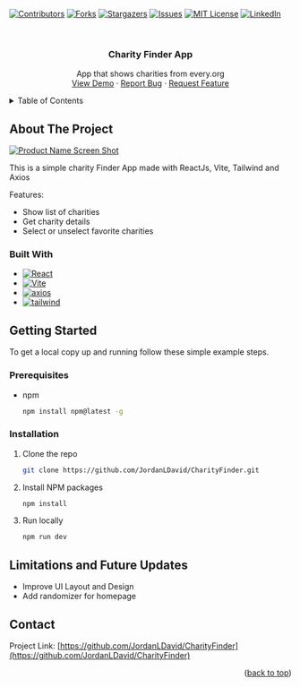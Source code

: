 <a name="readme-top"></a>
<!-- PROJECT SHIELDS -->
[![Contributors][contributors-shield]][contributors-url]
[![Forks][forks-shield]][forks-url]
[![Stargazers][stars-shield]][stars-url]
[![Issues][issues-shield]][issues-url]
[![MIT License][license-shield]][license-url]
[![LinkedIn][linkedin-shield]][linkedin-url]

<!-- PROJECT LOGO -->
<br />
<div align="center">
  <h3 align="center">Charity Finder App</h3>

  <p align="center">
    App that shows charities from every.org
    <br />
    <a href="https://github.com/JordanLDavid/CharityFinder">View Demo</a>
    ·
    <a href="https://github.com/JordanLDavid/CharityFinder/issues">Report Bug</a>
    ·
    <a href="https://github.com/JordanLDavid/CharityFinder/issues">Request Feature</a>
  </p>
</div>

<!-- TABLE OF CONTENTS -->
<details>
  <summary>Table of Contents</summary>
  <ol>
    <li>
      <a href="#about-the-project">About The Project</a>
      <ul>
        <li><a href="#built-with">Built With</a></li>
      </ul>
    </li>
    <li>
      <a href="#getting-started">Getting Started</a>
      <ul>
        <li><a href="#prerequisites">Prerequisites</a></li>
        <li><a href="#installation">Installation</a></li>
      </ul>
    </li>
    <li><a href="#limitations-and-future-updates">Future Updates</a></li>
    <li><a href="#contact">Contact</a></li>
  </ol>
</details>

<!-- ABOUT THE PROJECT -->
## About The Project

[![Product Name Screen Shot][product-screenshot]](https://jld-CharityFinder.netlify.app/)

This is a simple charity Finder App made with ReactJs, Vite, Tailwind and Axios

Features:
* Show list of charities
* Get charity details
* Select or unselect favorite charities

### Built With
* [![React][React.js]][React-url]
* [![Vite][Vitejs.dev]][Vite-url]
* [![axios][axios.com]][axios-url]
* [![tailwind][tailwind.com]][tailwind-url]

<!-- GETTING STARTED -->
## Getting Started

To get a local copy up and running follow these simple example steps.

### Prerequisites

* npm
  ```sh
  npm install npm@latest -g
  ```

### Installation

1. Clone the repo
   ```sh
   git clone https://github.com/JordanLDavid/CharityFinder.git
   ```
2. Install NPM packages
   ```sh
   npm install
   ```
3. Run locally
   ```sh
   npm run dev
   ```
<!-- FUTURE IMPROVEMENTS -->
## Limitations and Future Updates
* Improve UI Layout and Design
* Add randomizer for homepage
  
<!-- CONTACT -->
## Contact
Project Link: [https://github.com/JordanLDavid/CharityFinder](https://github.com/JordanLDavid/CharityFinder)

<p align="right">(<a href="#readme-top">back to top</a>)</p>

<!-- LINKS & IMAGES -->
[contributors-shield]: https://img.shields.io/github/contributors/JordanLDavid/CharityFinder.svg?style=for-the-badge
[contributors-url]: https://github.com/JordanLDavid/CharityFinder/graphs/contributors
[forks-shield]: https://img.shields.io/github/forks/JordanLDavid/CharityFinder.svg?style=for-the-badge
[forks-url]: https://github.com/JordanLDavid/CharityFinder/network/members
[stars-shield]: https://img.shields.io/github/stars/JordanLDavid/CharityFinder.svg?style=for-the-badge
[stars-url]: https://github.com/JordanLDavid/CharityFinder/stargazers
[issues-shield]: https://img.shields.io/github/issues/JordanLDavid/CharityFinder.svg?style=for-the-badge
[issues-url]: https://github.com/JordanLDavid/CharityFinder/issues
[license-shield]: https://img.shields.io/github/license/JordanLDavid/CharityFinder.svg?style=for-the-badge
[license-url]: https://github.com/JordanLDavid/CharityFinder/blob/master/LICENSE.txt
[linkedin-shield]: https://img.shields.io/badge/-LinkedIn-black.svg?style=for-the-badge&logo=linkedin&colorB=555
[linkedin-url]: https://linkedin.com/in/JordanLenardDavid
[product-screenshot]: images/product-screenshot.JPG
[React.js]: https://img.shields.io/badge/React-20232A?style=for-the-badge&logo=react&logoColor=61DAFB
[React-url]: https://reactjs.org/
[axios.com]: https://img.shields.io/badge/axios-20232A?style=for-the-badge&logo=axios&logoColor=61DAFB
[axios-url]: https://axios-http.com/
[tailwind.com]:https://img.shields.io/badge/tailwind-20232A?style=for-the-badge&logo=tailwind-css&logoColor=61DAFB
[tailwind-url]:https://tailwindcss.com/
[Vitejs.dev]: https://img.shields.io/badge/Vitejs-20232A?style=for-the-badge&logo=vite&logoColor=61DAFB
[Vite-url]: https://vitejs.dev/
